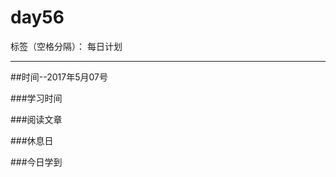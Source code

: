 # day56

标签（空格分隔）： 每日计划

---
##时间--2017年5月07号

###学习时间<br>

###阅读文章<br>


###休息日<br>


###今日学到<br>

